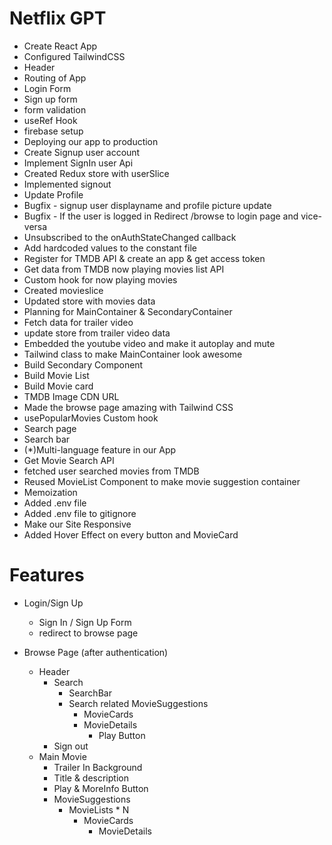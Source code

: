 # Netflix GPT

 - Create React App
 - Configured TailwindCSS
 - Header
 - Routing of App
 - Login Form
 - Sign up form
 - form validation
 - useRef Hook
 - firebase setup
 - Deploying our app to production
 - Create Signup user account
 - Implement SignIn user Api
 - Created Redux store with userSlice
 - Implemented signout
 - Update Profile
 - Bugfix - signup user displayname and profile picture update
 - Bugfix - If the user is logged in Redirect /browse to login page and vice-versa
 - Unsubscribed to the onAuthStateChanged callback
 - Add hardcoded values to the constant file
 - Register for TMDB API & create an app & get access token
 - Get data from TMDB now playing movies list API
 - Custom hook for now playing movies
 - Created movieslice
 - Updated store with movies data
 - Planning for MainContainer & SecondaryContainer 
 - Fetch data for trailer video
 - update store from trailer video data
 - Embedded the youtube video and make it autoplay and mute
 - Tailwind class to make MainContainer look awesome
 - Build Secondary Component
 - Build Movie List
 - Build Movie card
 - TMDB Image CDN URL
 - Made the browse page amazing with Tailwind CSS
 - usePopularMovies Custom hook
 - Search page
 - Search bar
 - (*)Multi-language feature in our App
 - Get Movie Search API
 - fetched user searched movies from TMDB
 - Reused MovieList Component to make movie suggestion container
 - Memoization
 - Added .env file
 - Added .env file to gitignore
 - Make our Site Responsive
 - Added Hover Effect on every button and MovieCard




# Features
 - Login/Sign Up
   - Sign In / Sign Up Form
   - redirect to browse page

 - Browse Page (after authentication)
   - Header
      - Search
        - SearchBar
        - Search related MovieSuggestions
          - MovieCards
           - MovieDetails
             - Play Button
      - Sign out
   - Main Movie
     - Trailer In Background
     - Title & description
     - Play & MoreInfo Button
     - MovieSuggestions
       - MovieLists * N
         - MovieCards
           - MovieDetails


